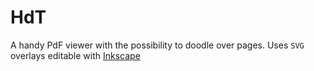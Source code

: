 HdT
===

A handy PdF viewer with the possibility to doodle over pages.
Uses `SVG` overlays editable with [Inkscape](https://inkscape.org/)


